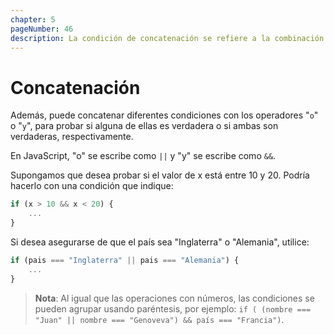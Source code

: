 ```yaml
---
chapter: 5
pageNumber: 46
description: La condición de concatenación se refiere a la combinación de múltiples condiciones utilizando operadores lógicos para crear condicionales más complejos y sofisticados.
---
```

# Concatenación

Además, puede concatenar diferentes condiciones con los operadores "`o`" o "`y`", para probar si alguna de ellas es verdadera o si ambas son verdaderas, respectivamente.

En JavaScript, "o" se escribe como `||` y "y" se escribe como `&&`.

Supongamos que desea probar si el valor de x está entre 10 y 20. Podría hacerlo con una condición que indique:

```javascript
if (x > 10 && x < 20) {
    ...
}
```

Si desea asegurarse de que el país sea "Inglaterra" o "Alemania", utilice:

```javascript
if (pais === "Inglaterra" || pais === "Alemania") {
    ...
}
```

> **Nota**: Al igual que las operaciones con números, las condiciones se pueden agrupar usando paréntesis, por ejemplo: `if ( (nombre === "Juan" || nombre === "Genoveva") && país === "Francia")`.
